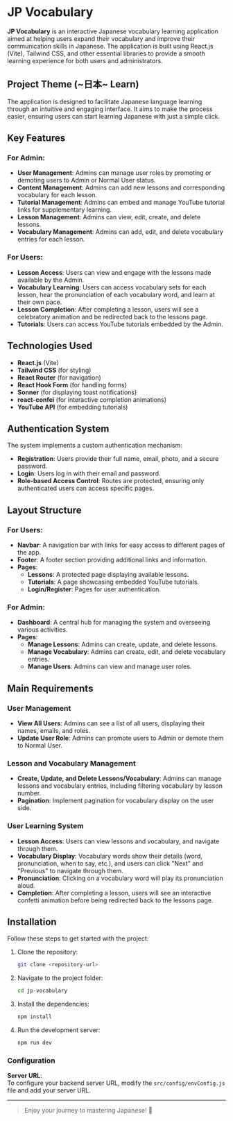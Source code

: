 
# JP Vocabulary

**JP Vocabulary** is an interactive Japanese vocabulary learning application aimed at helping users expand their vocabulary and improve their communication skills in Japanese. The application is built using React.js (Vite), Tailwind CSS, and other essential libraries to provide a smooth learning experience for both users and administrators.

## Project Theme (~日本~ Learn)

The application is designed to facilitate Japanese language learning through an intuitive and engaging interface. It aims to make the process easier, ensuring users can start learning Japanese with just a simple click.

## Key Features

### For Admin:
- **User Management**: Admins can manage user roles by promoting or demoting users to Admin or Normal User status.
- **Content Management**: Admins can add new lessons and corresponding vocabulary for each lesson.
- **Tutorial Management**: Admins can embed and manage YouTube tutorial links for supplementary learning.
- **Lesson Management**: Admins can view, edit, create, and delete lessons.
- **Vocabulary Management**: Admins can add, edit, and delete vocabulary entries for each lesson.
  
### For Users:
- **Lesson Access**: Users can view and engage with the lessons made available by the Admin.
- **Vocabulary Learning**: Users can access vocabulary sets for each lesson, hear the pronunciation of each vocabulary word, and learn at their own pace.
- **Lesson Completion**: After completing a lesson, users will see a celebratory animation and be redirected back to the lessons page.
- **Tutorials**: Users can access YouTube tutorials embedded by the Admin.

## Technologies Used
- **React.js** (Vite)
- **Tailwind CSS** (for styling)
- **React Router** (for navigation)
- **React Hook Form** (for handling forms)
- **Sonner** (for displaying toast notifications)
- **react-confei** (for interactive completion animations)
- **YouTube API** (for embedding tutorials)

## Authentication System
The system implements a custom authentication mechanism:
- **Registration**: Users provide their full name, email, photo, and a secure password.
- **Login**: Users log in with their email and password.
- **Role-based Access Control**: Routes are protected, ensuring only authenticated users can access specific pages.

## Layout Structure

### For Users:
- **Navbar**: A navigation bar with links for easy access to different pages of the app.
- **Footer**: A footer section providing additional links and information.
- **Pages**:
  - **Lessons**: A protected page displaying available lessons.
  - **Tutorials**: A page showcasing embedded YouTube tutorials.
  - **Login/Register**: Pages for user authentication.

### For Admin:
- **Dashboard**: A central hub for managing the system and overseeing various activities.
- **Pages**:
  - **Manage Lessons**: Admins can create, update, and delete lessons.
  - **Manage Vocabulary**: Admins can create, edit, and delete vocabulary entries.
  - **Manage Users**: Admins can view and manage user roles.

## Main Requirements

### User Management
- **View All Users**: Admins can see a list of all users, displaying their names, emails, and roles.
- **Update User Role**: Admins can promote users to Admin or demote them to Normal User.

### Lesson and Vocabulary Management
- **Create, Update, and Delete Lessons/Vocabulary**: Admins can manage lessons and vocabulary entries, including filtering vocabulary by lesson number.
- **Pagination**: Implement pagination for vocabulary display on the user side.

### User Learning System
- **Lesson Access**: Users can view lessons and vocabulary, and navigate through them.
- **Vocabulary Display**: Vocabulary words show their details (word, pronunciation, when to say, etc.), and users can click "Next" and "Previous" to navigate through them.
- **Pronunciation**: Clicking on a vocabulary word will play its pronunciation aloud.
- **Completion**: After completing a lesson, users will see an interactive confetti animation before being redirected back to the lessons page.

## Installation

Follow these steps to get started with the project:

1. Clone the repository:
   ```bash
   git clone <repository-url>
   ```
2. Navigate to the project folder:
   ```bash
   cd jp-vocabulary
   ```
3. Install the dependencies:
   ```bash
   npm install
   ```
4. Run the development server:
   ```bash
   npm run dev
   ```

### Configuration
**Server URL**:  
To configure your backend server URL, modify the `src/config/envConfig.js` file and add your server URL.

---

> Enjoy your journey to mastering Japanese! 🎌
